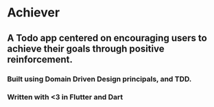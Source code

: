 # Achiever

## A Todo app centered on encouraging users to achieve their goals through positive reinforcement.

### Built using Domain Driven Design principals, and TDD.

### Written with <3 in Flutter and Dart
